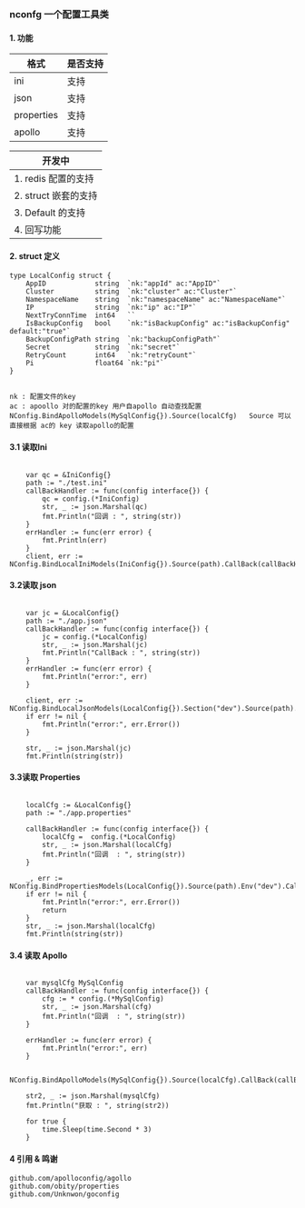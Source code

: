 ### nconfg 一个配置工具类

#### 1. 功能

|  格式   | 是否支持  |
|  ----  | ----  |
| ini  | 支持 |
| json  | 支持 |
| properties  | 支持 |
| apollo  | 支持 |

|  开发中   |
|  ----  | 
| 1. redis 配置的支持  | 
| 2. struct 嵌套的支持  |
| 3. Default 的支持  | 
| 4. 回写功能 |

#### 2. struct 定义

```cgo
type LocalConfig struct {
	AppID            string  `nk:"appId" ac:"AppID"`
	Cluster          string  `nk:"cluster" ac:"Cluster"`
	NamespaceName    string  `nk:"namespaceName" ac:"NamespaceName"`
	IP               string  `nk:"ip" ac:"IP"`
	NextTryConnTime  int64   ``
	IsBackupConfig   bool    `nk:"isBackupConfig" ac:"isBackupConfig" default:"true"`
	BackupConfigPath string  `nk:"backupConfigPath"`
	Secret           string  `nk:"secret"`
	RetryCount       int64   `nk:"retryCount"`
	Pi               float64 `nk:"pi"`
}
    
```

    nk : 配置文件的key
    ac : apoollo 对的配置的key 用户自apollo 自动查找配置
    NConfig.BindApolloModels(MySqlConfig{}).Source(localCfg)   Source 可以直接根据 ac的 key 读取apollo的配置

#### 3.1 读取Ini

```cgo

    var qc = &IniConfig{}
	path := "./test.ini"
	callBackHandler := func(config interface{}) {
		qc = config.(*IniConfig)
		str, _ := json.Marshal(qc)
		fmt.Println("回调 : ", string(str))
	}
	errHandler := func(err error) {
		fmt.Println(err)
	}
	client, err := NConfig.BindLocalIniModels(IniConfig{}).Source(path).CallBack(callBackHandler).UpdateTime(3000).Error(errHandler).Sync(qc)
```

#### 3.2读取 json

```cgo

    var jc = &LocalConfig{}
	path := "./app.json"
	callBackHandler := func(config interface{}) {
		jc = config.(*LocalConfig)
		str, _ := json.Marshal(jc)
		fmt.Println("CallBack : ", string(str))
	}
	errHandler := func(err error) {
		fmt.Println("error:", err)
	}

	client, err := NConfig.BindLocalJsonModels(LocalConfig{}).Section("dev").Source(path).CallBack(callBackHandler).UpdateTime(3000).Error(errHandler).Sync(jc)
	if err != nil {
		fmt.Println("error:", err.Error())
	}

	str, _ := json.Marshal(jc)
	fmt.Println(string(str))
```

#### 3.3读取 Properties

```cgo

    localCfg := &LocalConfig{}
	path := "./app.properties"

	callBackHandler := func(config interface{}) {
		localCfg =  config.(*LocalConfig)
		str, _ := json.Marshal(localCfg)
		fmt.Println("回调  : ", string(str))
	}

	_, err := NConfig.BindPropertiesModels(LocalConfig{}).Source(path).Env("dev").CallBack(callBackHandler).UpdateTime(3000).Sync(localCfg)
	if err != nil {
		fmt.Println("error:", err.Error())
		return
	}
	str, _ := json.Marshal(localCfg)
	fmt.Println(string(str))
```

#### 3.4 读取 Apollo

```cgo

    var mysqlCfg MySqlConfig
	callBackHandler := func(config interface{}) {
		cfg := * config.(*MySqlConfig)
		str, _ := json.Marshal(cfg)
		fmt.Println("回调  : ", string(str))
	}

	errHandler := func(err error) {
		fmt.Println("error:", err)
	}

	NConfig.BindApolloModels(MySqlConfig{}).Source(localCfg).CallBack(callBackHandler).Error(errHandler).Sync(&mysqlCfg)

	str2, _ := json.Marshal(mysqlCfg)
	fmt.Println("获取 : ", string(str2))

	for true {
		time.Sleep(time.Second * 3)
	}

```

#### 4 引用 & 鸣谢

    github.com/apolloconfig/agollo
    github.com/obity/properties
    github.com/Unknwon/goconfig
    

